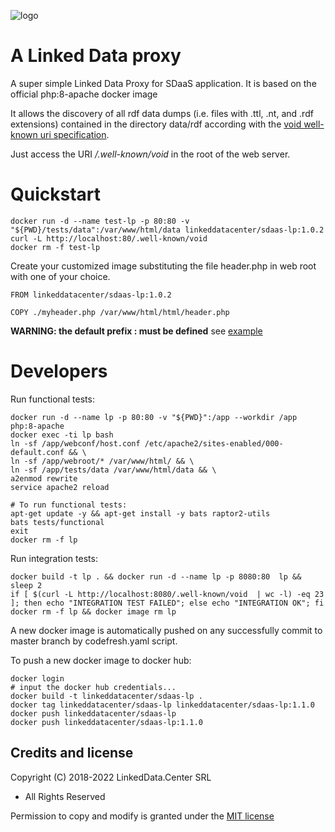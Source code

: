 ![logo](http://linkeddata.center/resources/v4/logo/Logo-colori-trasp_oriz-640x220.png)

# A Linked Data proxy

A super simple Linked Data Proxy for SDaaS application. It is based on the official php:8-apache docker image

It allows the discovery of all rdf data dumps (i.e. files with .ttl, .nt, and .rdf extensions) contained in the directory data/rdf
according with the [void well-known uri specification](https://www.w3.org/TR/void/#well-known).

Just access the URI */.well-known/void* in the root of the web server.


# Quickstart

```
docker run -d --name test-lp -p 80:80 -v "${PWD}/tests/data":/var/www/html/data linkeddatacenter/sdaas-lp:1.0.2
curl -L http://localhost:80/.well-known/void
docker rm -f test-lp
```

Create your customized image substituting the file header.php in web root with one of your choice. 

```
FROM linkeddatacenter/sdaas-lp:1.0.2

COPY ./myheader.php /var/www/html/html/header.php
```

**WARNING: the default prefix : must be defined** see [example](https://github.com/linkeddatacenter/sdaas-lp/blob/main/webroot/header.php)


# Developers

Run functional tests:

```
docker run -d --name lp -p 80:80 -v "${PWD}":/app --workdir /app php:8-apache
docker exec -ti lp bash
ln -sf /app/webconf/host.conf /etc/apache2/sites-enabled/000-default.conf && \
ln -sf /app/webroot/* /var/www/html/ && \
ln -sf /app/tests/data /var/www/html/data && \
a2enmod rewrite
service apache2 reload

# To run functional tests:
apt-get update -y && apt-get install -y bats raptor2-utils
bats tests/functional
exit
docker rm -f lp
```

Run integration tests:

```
docker build -t lp . && docker run -d --name lp -p 8080:80  lp && sleep 2
if [ $(curl -L http://localhost:8080/.well-known/void  | wc -l) -eq 23 ]; then echo "INTEGRATION TEST FAILED"; else echo "INTEGRATION OK"; fi
docker rm -f lp && docker image rm lp
```

A new docker image is automatically pushed on any successfully commit to master branch by codefresh.yaml script.



To push a new docker image to docker hub:

```
docker login
# input the docker hub credentials...
docker build -t linkeddatacenter/sdaas-lp .
docker tag linkeddatacenter/sdaas-lp linkeddatacenter/sdaas-lp:1.1.0
docker push linkeddatacenter/sdaas-lp
docker push linkeddatacenter/sdaas-lp:1.1.0
```


## Credits and license

Copyright (C) 2018-2022 LinkedData.Center SRL
 - All Rights Reserved
 
Permission to copy and modify is granted under the [MIT license](LICENSE)
